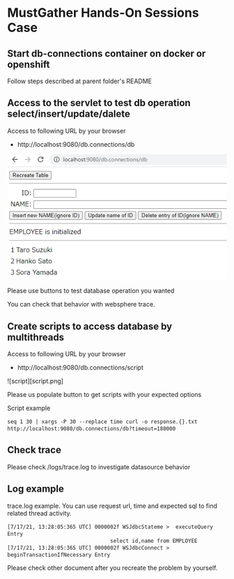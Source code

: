 # MustGather Hands-On Sessions Case

## Start db-connections container on docker or openshift

Follow steps described at parent folder's README 


## Access to the servlet to test db operation select/insert/update/dalete

Access to following URL by your browser

- http://localhost:9080/db.connections/db

![db](db.png)

Please use buttons to test database operation you wanted

You can check that behavior with websphere trace.


## Create scripts to access database by multithreads

Access to following URL by your browser

- http://localhost:9080/db.connections/script

![script][script.png]

Please us populate button to get scripts with your expected options

Script example
```
seq 1 30 | xargs -P 30 --replace time curl -o response.{}.txt http://localhost:9080/db.connections/db?timeout=180000
```

## Check trace

Please check /logs/trace.log to investigate datasource behavior


## Log example

trace.log example. You can use request url, time and expected sql to find related thread activity.
```
[7/17/21, 13:28:05:365 UTC] 0000002f WSJdbcStateme >  executeQuery Entry
                                 select id,name from EMPLOYEE
[7/17/21, 13:28:05:365 UTC] 0000002f WSJdbcConnect >  beginTransactionIfNecessary Entry
```

Please check other document after you recreate the problem by yourself.
